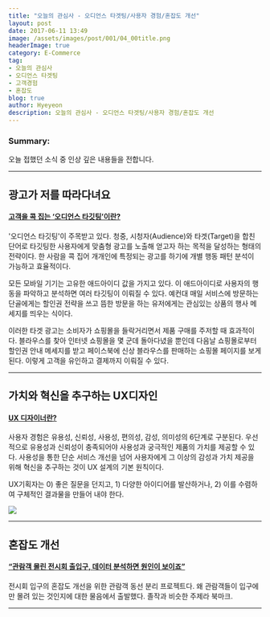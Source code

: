 ```yaml
---
title: "오늘의 관심사 - 오디언스 타겟팅/사용자 경험/혼잡도 개선"
layout: post
date: 2017-06-11 13:49
image: /assets/images/post/001/04_00title.png
headerImage: true
category: E-Commerce
tag:
- 오늘의 관심사
- 오디언스 타겟팅
- 고객경험
- 혼잡도
blog: true
author: Hyeyeon
description: 오늘의 관심사 - 오디언스 타겟팅/사용자 경험/혼잡도 개선
---
```


### Summary:

오늘 접했던 소식 중 인상 깊은 내용들을 전합니다.

---

## 광고가 저를 따라다녀요

#### [고객을 콕 집는 ‘오디언스 타깃팅’이란?](http://www.bloter.net/archives/276338)

'오디언스 타깃팅'이 주목받고 있다. 청중, 시청자(Audience)와 타겟(Target)을 합친 단어로 타깃팅한 사용자에게 맞춤형 광고를 노출해 얻고자 하는 목적을 달성하는 형태의 전략이다. 한 사람을 콕 집어 개개인에 특정되는 광고를 하기에 개별 행동 패턴 분석이 가능하고 효율적이다.

모든 모바일 기기는 고유한 애드아이디 값을 가지고 있다. 이 애드아이디로 사용자의 행동을 파악하고 분석하면 여러 타깃팅이 이뤄질 수 있다. 예컨대 매일 서비스에 방문하는 단골에게는 할인권 전략을 쓰고 뜸한 방문을 하는 유저에게는 관심있는 상품의 행사 메세지를 띄우는 식이다.

이러한 타겟 광고는 소비자가 쇼핑몰을 들락거리면서 제품 구매를 주저할 때 효과적이다. 블라우스를 찾아 인터넷 쇼핑몰을 몇 군데 돌아다녔을 뿐인데 다음날 쇼핑몰로부터 할인권 안내 메세지를 받고 페이스북에 신상 블라우스를 판매하는 쇼핑몰 페이지를 보게 된다. 이렇게 고객을 유인하고 결제까지 이뤄질 수 있다.

---

## 가치와 혁신을 추구하는 UX디자인

#### [UX 디자이너란?](http://blog.rightbrain.co.kr/?p=7861)

사용자 경험은 유용성, 신뢰성, 사용성, 편의성, 감성, 의미성의 6단계로 구분된다. 우선적으로 유용성과 신뢰성이 충족되어야 사용성과 궁극적인 제품의 가치를 제공할 수 있다. 사용성을 통한 단순 서비스 개선을 넘어 사용자에게 그 이상의 감성과 가치 제공을 위해 혁신을 추구하는 것이 UX 설계의 기본 원칙이다.

UX기획자는 0) 좋은 질문을 던지고, 1) 다양한 아이디어를 발산하거나, 2) 이를 수렴하여 구체적인 결과물을 만들어 내야 한다.

![](http://blog.rightbrain.co.kr/CMS1/wp-content/uploads/2017/05/jy01.jpg)

---

## 혼잡도 개선

#### [“관람객 몰린 전시회 출입구, 데이터 분석하면 원인이 보이죠”](http://www.bloter.net/archives/276797)

전시회 입구의 혼잡도 개선을 위한 관람객 동선 분리 프로젝트다. 왜 관람객들이 입구에만 몰려 있는 것인지에 대한 물음에서 출발했다. 졸작과 비슷한 주제라 북마크.

---
